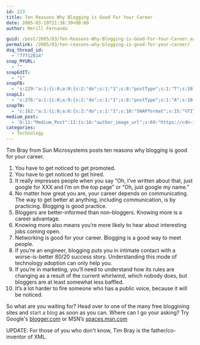 ```yaml
---
id: 223
title: Ten Reasons Why Blogging is Good For Your Career
date: 2005-03-10T21:38:39+00:00
author: Merill Fernando

guid: /post/2005/03/Ten-Reasons-Why-Blogging-is-Good-For-Your-Career.aspx
permalink: /2005/03/ten-reasons-why-blogging-is-good-for-your-career/
dsq_thread_id:
  - "77712814"
snap_MYURL:
  - ""
snapEdIT:
  - "1"
snapFB:
  - 's:229:"a:1:{i:0;a:9:{s:2:"do";s:1:"1";s:8:"postType";s:1:"T";s:10:"AttachPost";s:1:"2";s:10:"SNAPformat";s:10:"%FULLTEXT%";s:9:"isAutoImg";s:1:"A";s:8:"imgToUse";s:0:"";s:9:"isAutoURL";s:1:"A";s:8:"urlToUse";s:0:"";s:4:"doFB";s:1:"1";}}";'
snapLI:
  - 's:276:"a:1:{i:0;a:9:{s:2:"do";s:1:"1";s:8:"postType";s:1:"A";s:10:"SNAPformat";s:41:"New post has been published on %SITENAME%";s:12:"liMsgFormatT";s:14:"{Blog} %TITLE%";s:9:"isAutoImg";s:1:"A";s:8:"imgToUse";s:0:"";s:9:"isAutoURL";s:1:"A";s:8:"urlToUse";s:0:"";s:4:"doLI";s:1:"1";}}";'
snapTW:
  - 's:162:"a:1:{i:0;a:6:{s:2:"do";s:1:"1";s:10:"SNAPformat";s:15:"%TITLE% - %URL%";s:8:"attchImg";s:1:"1";s:9:"isAutoImg";s:1:"A";s:8:"imgToUse";s:0:"";s:4:"doTW";s:1:"1";}}";'
medium_post:
  - 'O:11:"Medium_Post":11:{s:16:"author_image_url";s:69:"https://cdn-images-1.medium.com/fit/c/200/200/0*nOSMyIhdQJ9325FH.jpeg";s:10:"author_url";s:26:"https://medium.com/@merill";s:11:"byline_name";N;s:12:"byline_email";N;s:10:"cross_link";s:2:"no";s:2:"id";s:12:"52331a726090";s:21:"follower_notification";s:3:"yes";s:7:"license";s:19:"all-rights-reserved";s:14:"publication_id";s:12:"99858869fb3c";s:6:"status";s:6:"public";s:3:"url";s:88:"https://medium.com/@merill/ten-reasons-why-blogging-is-good-for-your-career-52331a726090";}'
categories:
  - Technology
---
```

Tim Bray from Sun Microsystems posts ten reasons why blogging is good for your career.
<ol>
 	<li>You have to get noticed to get promoted.</li>
 	<li>You have to get noticed to get hired.</li>
 	<li>It really impresses people when you say “Oh, I’ve written about that, just google for XXX and I’m on the top page” or “Oh, just google my name.”</li>
 	<li>No matter how great you are, your career depends on communicating. The way to get better at anything, including communication, is by practicing. Blogging is good practice.</li>
 	<li>Bloggers are better-informed than non-bloggers. Knowing more is a career advantage.</li>
 	<li>Knowing more also means you’re more likely to hear about interesting jobs coming open.</li>
 	<li>Networking is good for your career. Blogging is a good way to meet people.</li>
 	<li>If you’re an engineer, blogging puts you in intimate contact with a worse-is-better 80/20 success story. Understanding this mode of technology adoption can only help you.</li>
 	<li>If you’re in marketing, you’ll need to understand how its rules are changing as a result of the current whirlwind, which nobody does, but bloggers are at least somewhat less baffled.</li>
 	<li>It’s a lot harder to fire someone who has a public voice, because it will be noticed.</li>
</ol>
So what are you waiting for? Head over to one of the many free bloggining sites and <a style="text-decoration: none;" href="http://www.onblastblog.com/"><span style="text-decoration: none; color: #3d3d3d;">start a blog</span></a> as soon as you can. Where can I go your asking? Try Google's <a href="http://www.blogger.com/">blogger.com</a> or MSN’s <a href="http://www.spaces.msn.com/">spaces.msn.com</a>

UPDATE: For those of you who don't know, Tim Bray is the father/co-inventor of XML.